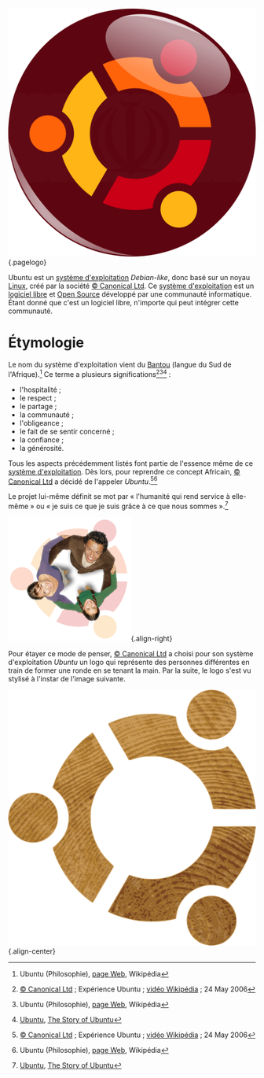 <!-- TITLE: Ubuntu -->
<!-- SUBTITLE: Brève présentation d'Ubuntu -->

![Ubuntu Logo 8651 1920](/uploads/logo/ubuntu-logo-8651-1920.png "Logo du système d'exploitation Ubuntu"){.pagelogo}

Ubuntu est un [système d'exploitation](https://fr.wikipedia.org/wiki/Syst%C3%A8me_d'exploitation) *Debian-like*, donc basé sur un noyau [Linux](http://www.linuxfoundation.org/projects/linux/), créé par la société [© Canonical Ltd](https://www.canonical.com/).
Ce [système d'exploitation](https://fr.wikipedia.org/wiki/Syst%C3%A8me_d'exploitation) est un [logiciel libre](https://www.gnu.org/philosophy/free-sw.fr.html) et [Open Source](https://opensource.org/faq#osd) développé par une communauté informatique. Étant donné que c'est un logiciel libre, n'importe qui peut intégrer cette communauté.

# Étymologie
Le nom du système d'exploitation vient du [Bantou](/langue/Bantou) (langue du Sud de l'Afrique).[^2] Ce terme a plusieurs significations[^1][^2][^3] :
* l'hospitalité ;
* le respect ;
* le partage ;
* la communauté ;
* l'obligeance ;
* le fait de se sentir concerné ;
* la confiance ;
* la générosité.

Tous les aspects précédemment listés font partie de l'essence même de ce [système d'exploitation](https://fr.wikipedia.org/wiki/Syst%C3%A8me_d'exploitation). Dès lors, pour reprendre ce concept Africain, [© Canonical Ltd](https://www.canonical.com/) a décidé de l'appeler *Ubuntu*.[^1][^2]

Le projet lui-même définit se mot par « l'humanité qui rend service à elle-même » ou « je suis ce que je suis grâce à ce que nous sommes ».[^3]

![Circle 510](/uploads/logo/circle-510.png "Représentation du logo Ubuntu"){.align-right}

Pour étayer ce mode de penser, [© Canonical Ltd](https://www.canonical.com/) a choisi pour son système d'exploitation *Ubuntu* un logo qui représente des personnes différentes en train de former une ronde en se tenant la main.
Par la suite, le logo s'est vu stylisé à l'instar de l'image suivante.

![Ubuntu X 600](/uploads/logo/ubuntu-x-600.png "Logo Ubuntu"){.align-center}


[^1]: [© Canonical Ltd](https://www.canonical.com/) ; Expérience Ubuntu ; [vidéo Wikipédia](https://upload.wikimedia.org/wikipedia/commons/1/17/Experience_ubuntu.ogv) ; 24 May 2006
[^2]: Ubuntu (Philosophie), [page Web](https://fr.wikipedia.org/wiki/%C3%89criture_hi%C3%A9roglyphique_%C3%A9gyptienne#%C3%89tymologie), Wikipédia
[^3]: [Ubuntu](ubuntu.com), [The Story of Ubuntu](https://www.ubuntu.com/about)